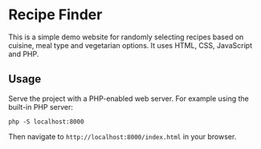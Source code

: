 # Recipe Finder

This is a simple demo website for randomly selecting recipes based on cuisine, meal type and vegetarian options. It uses HTML, CSS, JavaScript and PHP.

## Usage

Serve the project with a PHP-enabled web server. For example using the built-in PHP server:

```
php -S localhost:8000
```

Then navigate to `http://localhost:8000/index.html` in your browser.
